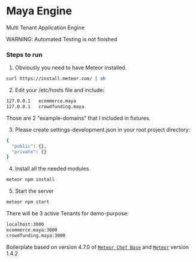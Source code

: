 # Maya Engine
Multi Tenant Application Engine

WARNING: Automated Testing is not finished

### Steps to run

1. Obviously you need to have Meteor installed.

```bash
curl https://install.meteor.com/ | sh
```

2. Edit your /etc/hosts file and include:

```bash
127.0.0.1   ecommerce.maya
127.0.0.1   crowdfunding.maya
```

Those are 2 "example-domains" that I included in fixtures.

3. Please create settings-development.json in your root project directory:
```bash
{
  "public": {},
  "private": {}
}
```

4. Install all the needed modules
```bash
meteor npm install
```

5. Start the server
```bash
meteor npm start
```

There will be 3 active Tenants for demo-purpose:
```bash
localhost:3000
ecommerce.maya:3000
crowdfunding.maya:3000
```

Boilerplate based on version 4.7.0 of [`Meteor Chef Base`](https://themeteorchef.com/base) and [`Meteor`](https://www.meteor.com) version 1.4.2

